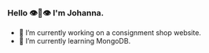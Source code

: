 ### Hello 👁👄👁 I'm Johanna.

- 🔭 I’m currently working on a consignment shop website.
- 🌱 I’m currently learning MongoDB.
